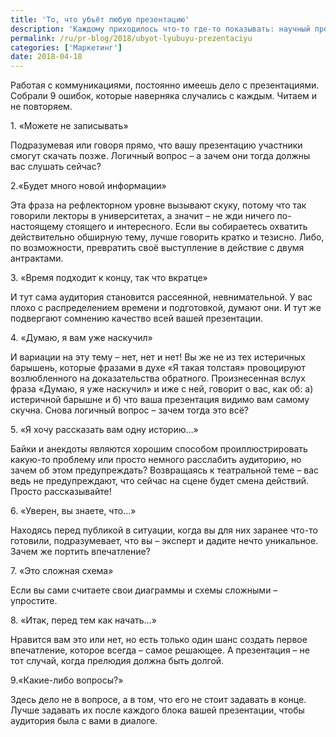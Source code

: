 ```yaml
---
title: 'То, что убьёт любую презентацию'
description: 'Каждому приходилось что-то где-то показывать: научный проект в университете или план работы. Вспомните презентации, которые вы делали. Как говорили «Я немного волнуюсь» и мяли листы с подготовленной речью, переминаясь с ноги на ногу. Работая с коммуникациями, постоянно имеешь дело с презентациями. Собрали 9 ошибок, которые наверняка случались с каждым. Читаем и не повторяем.'
permalink: /ru/pr-blog/2018/ubyot-lyubuyu-prezentaciyu
categories: ['Маркетинг']
date: 2018-04-18
---
```

<p>Работая с коммуникациями, постоянно имеешь дело с презентациями. Собрали 9 ошибок, которые наверняка случались с каждым. Читаем и не повторяем.</p>
<p>1. &laquo;Можете не записывать&raquo;</p>
<p>Подразумевая или говоря прямо, что вашу презентацию участники смогут скачать позже. Логичный вопрос &ndash; а зачем они тогда должны вас слушать сейчас?</p>
<p>2.&laquo;Будет много новой информации&raquo;</p>
<p>Эта фраза на рефлекторном уровне вызывают скуку, потому что так говорили лекторы в университетах, а значит &ndash; не жди ничего по-настоящему стоящего и интересного. Если вы собираетесь охватить действительно обширную тему, лучше говорить кратко и тезисно. Либо, по возможности, превратить своё выступление в действие с двумя антрактами.</p>
<p>3. &laquo;Время подходит к концу, так что вкратце&raquo;</p>
<p>И тут сама аудитория становится рассеянной, невнимательной. У вас плохо с распределением времени и подготовкой, думают они. И тут же подвергают сомнению качество всей вашей презентации.</p>
<p>4. &laquo;Думаю, я вам уже наскучил&raquo;</p>
<p>И вариации на эту тему &ndash; нет, нет и нет! Вы же не из тех истеричных барышень, которые фразами в духе &laquo;Я такая толстая&raquo; провоцируют возлюбленного на доказательства обратного. Произнесенная вслух фраза &laquo;Думаю, я уже наскучил&raquo; и иже с ней, говорит о вас, как об: а) истеричной барышне и б) что ваша презентация видимо вам самому скучна. Снова логичный вопрос &ndash; зачем тогда это всё?</p>
<p>5. &laquo;Я хочу рассказать вам одну историю&hellip;&raquo;</p>
<p>Байки и анекдоты являются хорошим способом проиллюстрировать какую-то проблему или просто немного расслабить аудиторию, но зачем об этом предупреждать? Возвращаясь к театральной теме &ndash; вас ведь не предупреждают, что сейчас на сцене будет смена действий. Просто рассказывайте!</p>
<p>6. &laquo;Уверен, вы знаете, что&hellip;&raquo;</p>
<p>Находясь перед публикой в ситуации, когда вы для них заранее что-то готовили, подразумевает, что вы &ndash; эксперт и дадите нечто уникальное. Зачем же портить впечатление?</p>
<p>7. &laquo;Это сложная схема&raquo;</p>
<p>Если вы сами считаете свои диаграммы и схемы сложными &ndash; упростите.</p>
<p>8. &laquo;Итак, перед тем как начать&hellip;&raquo;</p>
<p>Нравится вам это или нет, но есть только один шанс создать первое впечатление, которое всегда &ndash; самое решающее. А презентация &ndash; не тот случай, когда прелюдия должна быть долгой.</p>
<p>9.&laquo;Какие-либо вопросы?&raquo;</p>
<p>Здесь дело не в вопросе, а в том, что его не стоит задавать в конце. Лучше задавать их после каждого блока вашей презентации, чтобы аудитория была с вами в диалоге.</p>
